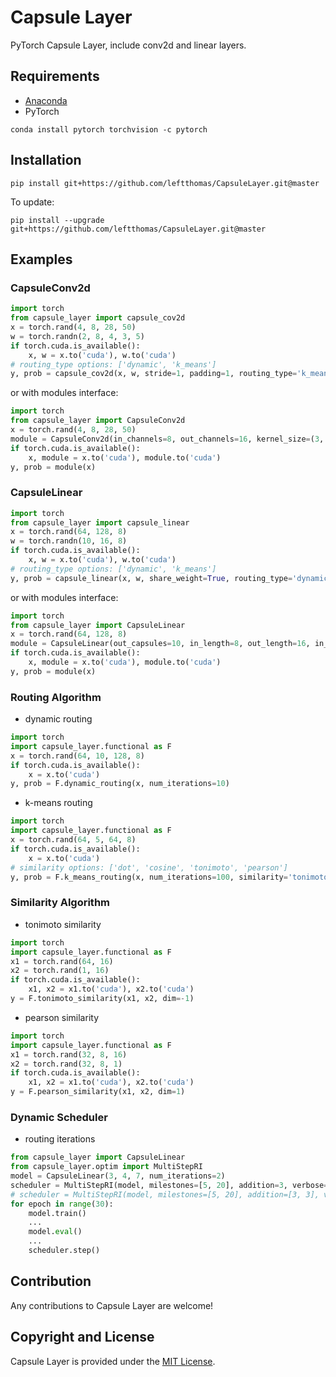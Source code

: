 # Capsule Layer
PyTorch Capsule Layer, include conv2d and linear layers.

## Requirements
* [Anaconda](https://www.anaconda.com/download/)
* PyTorch
```
conda install pytorch torchvision -c pytorch
```

## Installation
```
pip install git+https://github.com/leftthomas/CapsuleLayer.git@master
```
To update:
```
pip install --upgrade git+https://github.com/leftthomas/CapsuleLayer.git@master
```

## Examples
### CapsuleConv2d
```python
import torch
from capsule_layer import capsule_cov2d
x = torch.rand(4, 8, 28, 50)
w = torch.randn(2, 8, 4, 3, 5)
if torch.cuda.is_available():
    x, w = x.to('cuda'), w.to('cuda')
# routing_type options: ['dynamic', 'k_means']
y, prob = capsule_cov2d(x, w, stride=1, padding=1, routing_type='k_means')
```
or with modules interface:
```python
import torch
from capsule_layer import CapsuleConv2d
x = torch.rand(4, 8, 28, 50)
module = CapsuleConv2d(in_channels=8, out_channels=16, kernel_size=(3, 5), in_length=4, out_length=8, stride=1, padding=1, routing_type='k_means')
if torch.cuda.is_available():
    x, module = x.to('cuda'), module.to('cuda')
y, prob = module(x)
```

### CapsuleLinear
```python
import torch
from capsule_layer import capsule_linear
x = torch.rand(64, 128, 8)
w = torch.randn(10, 16, 8)
if torch.cuda.is_available():
    x, w = x.to('cuda'), w.to('cuda')
# routing_type options: ['dynamic', 'k_means']
y, prob = capsule_linear(x, w, share_weight=True, routing_type='dynamic')
```
or with modules interface:
```python
import torch
from capsule_layer import CapsuleLinear
x = torch.rand(64, 128, 8)
module = CapsuleLinear(out_capsules=10, in_length=8, out_length=16, in_capsules=None, routing_type='dynamic', num_iterations=3)
if torch.cuda.is_available():
    x, module = x.to('cuda'), module.to('cuda')
y, prob = module(x)
```

### Routing Algorithm
* dynamic routing
```python
import torch
import capsule_layer.functional as F
x = torch.rand(64, 10, 128, 8)
if torch.cuda.is_available():
    x = x.to('cuda')
y, prob = F.dynamic_routing(x, num_iterations=10)
```
* k-means routing
```python
import torch
import capsule_layer.functional as F
x = torch.rand(64, 5, 64, 8)
if torch.cuda.is_available():
    x = x.to('cuda')
# similarity options: ['dot', 'cosine', 'tonimoto', 'pearson']
y, prob = F.k_means_routing(x, num_iterations=100, similarity='tonimoto')
```

### Similarity Algorithm
* tonimoto similarity
```python
import torch
import capsule_layer.functional as F
x1 = torch.rand(64, 16)
x2 = torch.rand(1, 16)
if torch.cuda.is_available():
    x1, x2 = x1.to('cuda'), x2.to('cuda')
y = F.tonimoto_similarity(x1, x2, dim=-1)
```
* pearson similarity
```python
import torch
import capsule_layer.functional as F
x1 = torch.rand(32, 8, 16)
x2 = torch.rand(32, 8, 1)
if torch.cuda.is_available():
    x1, x2 = x1.to('cuda'), x2.to('cuda')
y = F.pearson_similarity(x1, x2, dim=1)
```

### Dynamic Scheduler
* routing iterations
```python
from capsule_layer import CapsuleLinear
from capsule_layer.optim import MultiStepRI
model = CapsuleLinear(3, 4, 7, num_iterations=2)
scheduler = MultiStepRI(model, milestones=[5, 20], addition=3, verbose=True)
# scheduler = MultiStepRI(model, milestones=[5, 20], addition=[3, 3], verbose=True)
for epoch in range(30):
    model.train()
    ...
    model.eval()
    ...
    scheduler.step()
```

## Contribution
Any contributions to Capsule Layer are welcome!

## Copyright and License
Capsule Layer is provided under the [MIT License](LICENSE).